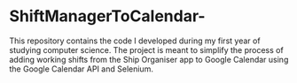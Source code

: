 # ShiftManagerToCalendar-
This repository contains the code I developed during my first year of studying computer science. The project is meant to simplify the process of adding working shifts from the Ship Organiser app to Google Calendar using the Google Calendar API and Selenium.
